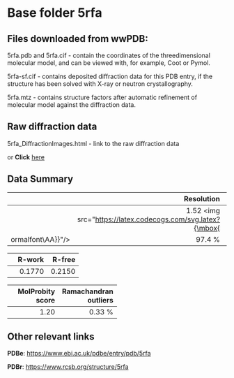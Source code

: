 # Base folder 5rfa

## Files downloaded from wwPDB:

5rfa.pdb and 5rfa.cif - contain the coordinates of the threedimensional molecular model, and can be viewed with, for example, Coot or Pymol.

5rfa-sf.cif - contains deposited diffraction data for this PDB entry, if the structure has been solved with X-ray or neutron crystallography.

5rfa.mtz - contains structure factors after automatic refinement of molecular model against the diffraction data.

## Raw diffraction data

5rfa_DiffractionImages.html - link to the raw diffraction data 

or **Click** [here](https://zenodo.org/record/3731288) 

## Data Summary
|   | Resolution | Completeness| I/sigma |
|---|-------------:|----------------:|--------------:|
|   |1.52 <img src="https://latex.codecogs.com/svg.latex?{\mbox{
ormalfont\AA}}"/>|97.4  %|<img width=50/>7.100|

|   | **R-work**| **R-free**   
|---|-------------:|----------------:|           
||0.1770|0.2150|

|   |**MolProbity<br>score**| **Ramachandran<br>outliers** 
|---|-------------:|----------------:|
||1.20|0.33 %|

## Other relevant links 
**PDBe**:  https://www.ebi.ac.uk/pdbe/entry/pdb/5rfa
 
**PDBr**: https://www.rcsb.org/structure/5rfa 

